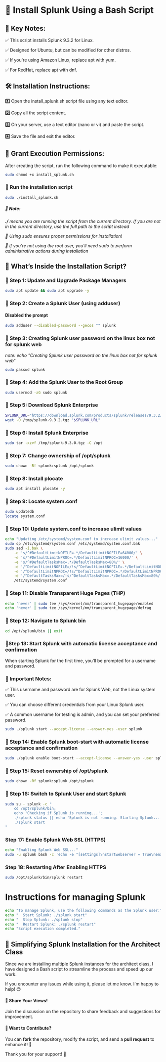 # 🚀 Install Splunk Using a Bash Script

## 📌 Key Notes:
✅ This script installs Splunk 9.3.2 for Linux.

✅ Designed for Ubuntu, but can be modified for other distros.

✅ If you're using Amazon Linux, replace apt with yum.

✅ For RedHat, replace apt with dnf.

## 🛠 Installation Instructions:
**1️⃣** Open the install_splunk.sh script file using any text editor.

**2️⃣** Copy all the script content.

**3️⃣** On your server, use a text editor (nano or vi) and paste the script.

**4️⃣** Save the file and exit the editor.

## 🔐 Grant Execution Permissions:
After creating the script, run the following command to make it executable:
```sh
sudo chmod +x install_splunk.sh
```

### 🚀 Run the installation script
```sh
sudo ./install_splunk.sh
```
##### 📌 Note:
_**./** means you are running the script from the current directory. If you are not in the current directory, use the full path to the script instead_

_🔑 Using sudo ensures proper permissions for installation!_

_👤 If you're not using the root user, you'll need sudo to perform administrative actions during installation_

## 📜 What’s Inside the Installation Script?

### 🔹 Step 1: Update and Upgrade Package Managers
```sh
sudo apt update && sudo apt upgrade -y
```

### 🔹 Step 2: Create a Splunk User (using adduser)
#### Disabled the prompt
```sh
sudo adduser --disabled-password --gecos "" splunk
```

### 🔹 Step 3: Creating Splunk user password on the linux box not for splunk web
_note: echo "Creating Splunk user password on the linux box not for splunk web_"
```sh
sudo passwd splunk
```

### 🔹 Step 4: Add the Splunk User to the Root Group
```sh
sudo usermod -aG sudo splunk
```

### 🔹 Step 5: Download Splunk Enterprise
```sh
SPLUNK_URL="https://download.splunk.com/products/splunk/releases/9.3.2/linux/splunk-9.3.2-d8bb32809498-Linux-x86_64.tgz"
wget -O /tmp/splunk-9.3.2.tgz "$SPLUNK_URL"
```

### 🔹 Step 6: Install Splunk Enterprise
```sh
sudo tar -xzvf /tmp/splunk-9.3.0.tgz -C /opt
```

### 🔹 Step 7: Change ownership of /opt/splunk
```sh
sudo chown -Rf splunk:splunk /opt/splunk
```

### 🔹 Step 8: Install plocate
```sh
sudo apt install plocate -y
```

### 🔹 Step 9: Locate system.conf
```sh
sudo updatedb
locate system.conf
```

### 🔹 Step 10: Update system.conf to increase ulimit values
```sh
echo "Updating /etc/systemd/system.conf to increase ulimit values..."
sudo cp /etc/systemd/system.conf /etc/systemd/system.conf.bak
sudo sed -i.bak \
    -e 's/^#DefaultLimitNOFILE=.*/DefaultLimitNOFILE=64000/' \
    -e 's/^#DefaultLimitNPROC=.*/DefaultLimitNPROC=16000/' \
    -e 's/^#DefaultTasksMax=.*/DefaultTasksMax=80%/' \
    -e '/^DefaultLimitNOFILE=/!s/^DefaultLimitNOFILE=.*/DefaultLimitNOFILE=64000/' \
    -e '/^DefaultLimitNPROC=/!s/^DefaultLimitNPROC=.*/DefaultLimitNPROC=16000/' \
    -e '/^DefaultTasksMax=/!s/^DefaultTasksMax=.*/DefaultTasksMax=80%/' \
    /etc/systemd/system.conf
```

### 🔹 Step 11: Disable Transparent Huge Pages (THP)
```sh
echo 'never' | sudo tee /sys/kernel/mm/transparent_hugepage/enabled
echo 'never' | sudo tee /sys/kernel/mm/transparent_hugepage/defrag
```

### 🔹 Step 12: Navigate to Splunk bin
```sh
cd /opt/splunk/bin || exit
```

### 🔹Step 13: Start Splunk with automatic license acceptance and confirmation
When starting Splunk for the first time, you'll be prompted for a username and password.
### 🔹 Important Notes:
✅ This username and password are for Splunk Web, not the Linux system user.

✅ You can choose different credentials from your Linux Splunk user.

✅ A common username for testing is admin, and you can set your preferred password.
```sh
sudo ./splunk start --accept-license --answer-yes -user splunk
```

### 🔹 Step 14: Enable Splunk boot-start with automatic license acceptance and confirmation
```sh
sudo ./splunk enable boot-start --accept-license --answer-yes -user splunk
```

### 🔹 Step 15: Reset ownership of /opt/splunk
```sh
sudo chown -Rf splunk:splunk /opt/splunk
```

### 🔹 Step 16: Switch to Splunk User and start Splunk
```sh
sudo su - splunk -c "
    cd /opt/splunk/bin;
    echo 'Checking if Splunk is running...';
    ./splunk status || echo 'Splunk is not running. Starting Splunk...';
    ./splunk start
"

```

### Step 17: Enable Splunk Web SSL (HTTPS)
```sh
echo "Enabling Splunk Web SSL..."
sudo -u splunk bash -c 'echo -e "[settings]\nstartwebserver = True\nenableSplunkWebSSL = True\nsslVersions = tls1.2\n" >> /opt/splunk/etc/system/local/web.conf'
```

### Step 18: Restarting After Enabling HTTPS
```sh
sudo /opt/splunk/bin/splunk restart
```

# Instructions for managing Splunk
```sh
echo "To manage Splunk, use the following commands as the Splunk user:"
echo "  Start Splunk: ./splunk start"
echo "  Stop Splunk: ./splunk stop"
echo "  Restart Splunk: ./splunk restart"
echo "Script execution completed."
```


## 🚀 Simplifying Splunk Installation for the Architect Class
Since we are installing multiple Splunk instances for the architect class, I have designed a Bash script to streamline the process and speed up our work.  

If you encounter any issues while using it, please let me know. I'm happy to help! 😊  

#### 💬 **Share Your Views!**  
Join the discussion on the repository to share feedback and suggestions for improvement.  

#### 🔧 **Want to Contribute?**  
You can **fork** the repository, modify the script, and send a **pull request** to enhance it! 🚀  

Thank you for your support! 🙌  

